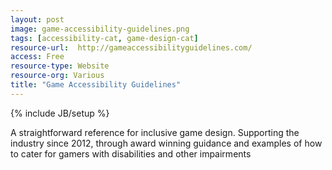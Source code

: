 ```yaml
---
layout: post
image: game-accessibility-guidelines.png
tags: [accessibility-cat, game-design-cat]
resource-url:  http://gameaccessibilityguidelines.com/
access: Free
resource-type: Website
resource-org: Various
title: "Game Accessibility Guidelines"
---
```

{% include JB/setup %}

A straightforward reference for inclusive game design. Supporting the industry since 2012, through award winning guidance and examples of how to cater for gamers with disabilities and other impairments
